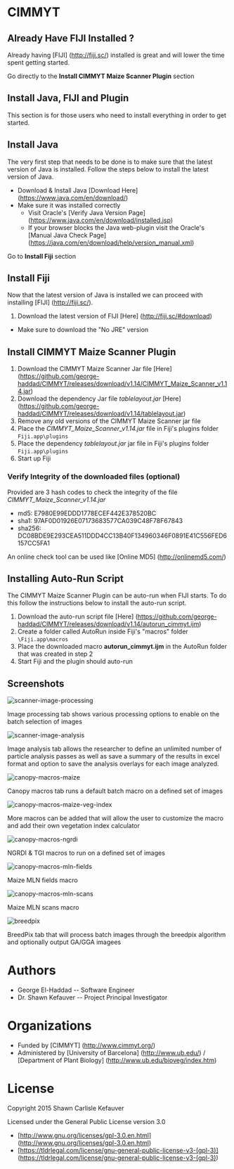 # CIMMYT

## Already Have FIJI Installed ?

Already having [FIJI] (http://fiji.sc/) installed is great and will lower the time spent getting started.

Go directly to the __Install CIMMYT Maize Scanner Plugin__ section

## Install Java, FIJI and Plugin

This section is for those users who need to install everything in order to get started.

## Install Java

The very first step that needs to be done is to make sure that the latest version of Java is installed. Follow the steps below to install the latest version of Java.

* Download & Install Java [Download Here] (https://www.java.com/en/download/)
* Make sure it was installed correctly
  * Visit Oracle's [Verify Java Version Page] (https://www.java.com/en/download/installed.jsp)
  * If your browser blocks the Java web-plugin visit the Oracle's [Manual Java Check Page] (https://java.com/en/download/help/version_manual.xml)

Go to __Install Fiji__ section
  
## Install Fiji

Now that the latest version of Java is installed we can proceed with installing [FIJI] (http://fiji.sc/).

1. Download the latest version of FIJI [Here] (http://fiji.sc/#download)
  * Make sure to download the "No JRE" version

## Install CIMMYT Maize Scanner Plugin

1. Download the CIMMYT Maize Scanner Jar file [Here] (https://github.com/george-haddad/CIMMYT/releases/download/v1.14/CIMMYT_Maize_Scanner_v1.14.jar)
2. Download the dependency Jar file *tablelayout.jar* [Here] (https://github.com/george-haddad/CIMMYT/releases/download/v1.14/tablelayout.jar)
3. Remove any old versions of the CIMMYT Maize Scanner jar file
4. Place the *CIMMYT_Maize_Scanner_v1.14.jar* file in Fiji's plugins folder `Fiji.app\plugins`
5. Place the dependency *tablelayout.jar* jar file in Fiji's plugins folder `Fiji.app\plugins`
6. Start up Fiji

### Verify Integrity of the downloaded files (optional)

Provided are 3 hash codes to check the integrity of the file *CIMMYT_Maize_Scanner_v1.14.jar*

* md5: E7980E99EDDD1778ECEF442E378520BC
* sha1: 97AF0D01926E07173683577CA039C48F78F67843
* sha256: DC08BDE9E293CEA511DDD4CC13B40F134960346F0891E41C556FED6157CC5FA1

An online check tool can be used like [Online MD5] (http://onlinemd5.com/)

## Installing Auto-Run Script

The CIMMYT Maize Scanner Plugin can be auto-run when FIJI starts. To do this follow the instructions below to install the auto-run script.

1. Download the auto-run script file [Here] (https://github.com/george-haddad/CIMMYT/releases/download/v1.14/autorun_cimmyt.ijm)
2. Create a folder called AutoRun inside Fiji's "macros" folder `\Fiji.app\macros`
3. Place the downloaded macro __autorun_cimmyt.ijm__ in the AutoRun folder that was created in step 2
4. Start Fiji and the plugin should auto-run

## Screenshots

![scanner-image-processing](https://cloud.githubusercontent.com/assets/3069650/23836520/69e63972-0782-11e7-8514-6a9f114484e3.png)

Image processing tab shows various processing options to enable on the batch selection of images

![scanner-image-analysis](https://cloud.githubusercontent.com/assets/3069650/23836518/69cecac6-0782-11e7-9526-1127303f3ec8.png)

Image analysis tab allows the researcher to define an unlimited number of particle analysis passes as well as save a summary of the results in excel format and option to save the analysis overlays for each image analyzed.

![canopy-macros-maize](https://cloud.githubusercontent.com/assets/3069650/23836514/69bf622a-0782-11e7-8d43-2434f1ce6a58.png)

Canopy macros tab runs a default batch macro on a defined set of images

![canopy-macros-maize-veg-index](https://cloud.githubusercontent.com/assets/3069650/23836515/69cc5cc8-0782-11e7-86e2-f371b0d7bda9.png)

More macros can be added that will allow the user to customize the macro and add their own vegetation index calculator

![canopy-macros-ngrdi](https://cloud.githubusercontent.com/assets/3069650/23836519/69cecdc8-0782-11e7-8cc8-75469bc84fbf.png)

NGRDI & TGI macros to run on a defined set of images

![canopy-macros-mln-fields](https://cloud.githubusercontent.com/assets/3069650/23836517/69ce7ac6-0782-11e7-8eb2-3b8d261b39e8.png)

Maize MLN fields macro

![canopy-macros-mln-scans](https://cloud.githubusercontent.com/assets/3069650/23836516/69ce6b08-0782-11e7-8764-28907dea2c84.png)

Maize MLN scans macro

![breedpix](https://cloud.githubusercontent.com/assets/3069650/23836513/699e66ec-0782-11e7-9017-0f8c2250fc84.png)

BreedPix tab that will process batch images through the breedpix algorithm and optionally output GA/GGA imagees


# Authors
- George El-Haddad
-- Software Engineer
- Dr. Shawn Kefauver
-- Project Principal Investigator

# Organizations
- Funded by [CIMMYT] (http://www.cimmyt.org/)
- Administered by [University of Barcelona] (http://www.ub.edu/) / [Department of Plant Biology] (http://www.ub.edu/bioveg/index.htm)

# License
Copyright 2015 Shawn Carlisle Kefauver

Licensed under the General Public License version 3.0

- [http://www.gnu.org/licenses/gpl-3.0.en.html] (http://www.gnu.org/licenses/gpl-3.0.en.html)
- [https://tldrlegal.com/license/gnu-general-public-license-v3-(gpl-3)] (https://tldrlegal.com/license/gnu-general-public-license-v3-(gpl-3))
